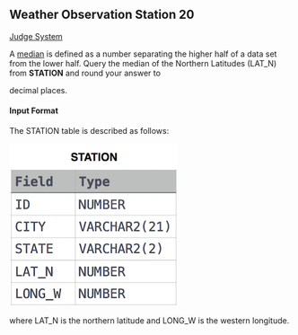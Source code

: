 ## Weather Observation Station 20

[Judge System](https://www.hackerrank.com/challenges/weather-observation-station-20/problem)

A [median](https://en.wikipedia.org/wiki/Median) is defined as a number separating the higher half of a data set from the lower half. Query the median of the Northern Latitudes (LAT_N) from **STATION** and round your answer to

decimal places.

#### Input Format

The STATION table is described as follows:

![](https://github.com/andy489/Database/blob/master/assets/Weather%20Observation%20Station%201.jpg)

where LAT_N is the northern latitude and LONG_W is the western longitude. 

